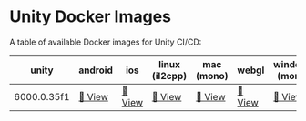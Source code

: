 # Unity Docker Images

A table of available Docker images for Unity CI/CD:

<!-- table -->
| unity | android | ios | linux (il2cpp) | mac (mono) | webgl | windows (mono) |
|---------|----------|----------|----------|----------|----------|----------|
| 6000.0.35f1 |[🐳 View](https://docker.lakes.house/unityci/editor/tag/ubuntu-6000.0.35f1-android-runner) |[🐳 View](https://docker.lakes.house/unityci/editor/tag/ubuntu-6000.0.35f1-ios-runner) |[🐳 View](https://docker.lakes.house/unityci/editor/tag/ubuntu-6000.0.35f1-linux-il2cpp-runner) |[🐳 View](https://docker.lakes.house/unityci/editor/tag/ubuntu-6000.0.35f1-mac-mono-runner) |[🐳 View](https://docker.lakes.house/unityci/editor/tag/ubuntu-6000.0.35f1-webgl-runner) |[🐳 View](https://docker.lakes.house/unityci/editor/tag/ubuntu-6000.0.35f1-windows-mono-runner) |
<!-- /table -->
